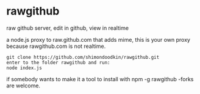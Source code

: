 rawgithub
=========

raw github server, edit in github, view in realtime

a node.js proxy to raw.github.com that adds mime, this is your own proxy because rawgithub.com is not realtime.

	git clone https://github.com/shimondoodkin/rawgithub.git
	enter to the folder rawgithub and run:
	node index.js
	
if somebody wants to make it a tool to install with npm -g rawgithub -forks are welcome.
	